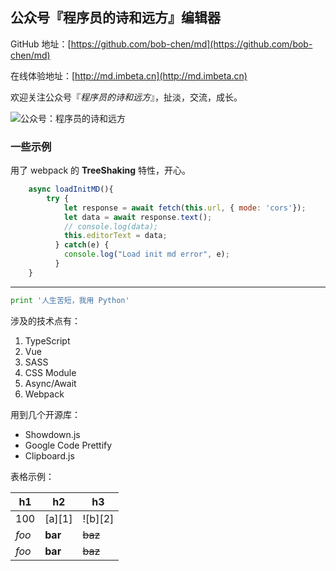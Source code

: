 ## 公众号『程序员的诗和远方』编辑器

GitHub 地址：[https://github.com/bob-chen/md](https://github.com/bob-chen/md)

在线体验地址：[http://md.imbeta.cn](http://md.imbeta.cn)

欢迎关注公众号『*程序员的诗和远方*』，扯淡，交流，成长。

![公众号：程序员的诗和远方](http://www.imbeta.cn/images/wx-qrcode.jpg)


### 一些示例

用了 webpack 的 **TreeShaking** 特性，开心。


```javascript
	async loadInitMD(){
		try {
			let response = await fetch(this.url, { mode: 'cors'});
			let data = await response.text();
			// console.log(data);
			this.editorText = data;
		  } catch(e) {
			console.log("Load init md error", e);
		  }
	}
```
***

```python
print '人生苦短，我用 Python'
```

涉及的技术点有：

1. TypeScript
2. Vue
3. SASS
4. CSS Module
5. Async/Await
6. Webpack

用到几个开源库：

- Showdown.js
- Google Code Prettify
- Clipboard.js

表格示例：

| h1    |    h2   |      h3 |
|-------|---------|---------|
| 100   | [a][1]  | ![b][2] |
| *foo* | **bar** | ~~baz~~ |
| *foo* | **bar** | ~~baz~~ |



